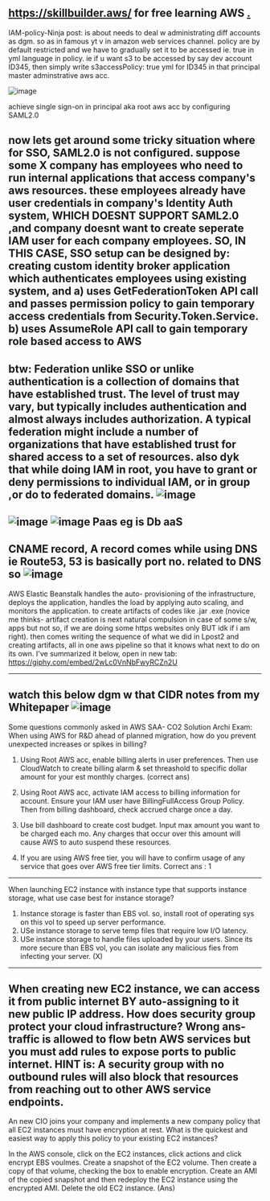 https://skillbuilder.aws/  for free learning AWS [.](https://gist.github.com/AWScommunity/33ab6119dcdeffa149f245f3257fd889#comments)
---
 IAM-policy-Ninja post: is about needs to deal w administrating diff accounts as dgm. so as in famous yt v in amazon web services channel. policy are by default restricted and we have to gradually set it to be accessed ie. true in yml language in policy. ie if u want s3 to be accessed by say dev account ID345, then simply write s3accessPolicy: true yml for ID345 in that principal master adminstrative aws acc. 

![image](https://user-images.githubusercontent.com/109033173/185585639-4411313d-50a4-449c-8b7b-6736bc8f62c9.png)

achieve single sign-on in principal aka root aws acc by configuring SAML2.0

now lets get around some tricky situation where for SSO, SAML2.0 is not configured. 
suppose some X company has employees who need to run internal applications that access company's aws resources. these employees already have user credentials in company's Identity Auth system, WHICH DOESNT SUPPORT SAML2.0 ,and company doesnt want to create seperate IAM user for each company employees. SO, IN THIS CASE, SSO setup can be designed by:
creating custom identity broker application which authenticates employees using existing system, and 
a) uses GetFederationToken API call and passes permission policy to gain temporary access credentials from Security.Token.Service.
b) uses AssumeRole API call to gain temporary role based access to AWS
--
btw: Federation unlike SSO or unlike authentication is a collection of domains that have established trust. The level of trust may vary, but typically includes authentication and almost always includes authorization. A typical federation might include a number of organizations that have established trust for shared access to a set of resources.
also dyk that while doing IAM in root, you have to grant or deny permissions to individual IAM, or in group ,or do to federated domains.
![image](https://user-images.githubusercontent.com/109033173/180044421-2a5284ba-5783-4e38-a19c-130fa906bf25.png)
---
![image](https://user-images.githubusercontent.com/109033173/183808397-daf854b3-6494-4951-8612-cb8df8cf1cac.png)
![image](https://user-images.githubusercontent.com/109033173/185548155-b630d80d-5424-4a56-acd9-85080b390e9b.png) Paas eg is Db aaS
---
CNAME record, A record comes while using DNS ie Route53, 53 is basically port no. related to DNS so
![image](https://user-images.githubusercontent.com/109033173/185548275-db84c85b-180b-4c68-b072-b81e1c76b0d4.png)
---
AWS Elastic Beanstalk handles the auto- provisioning of the infrastructure, deploys the application, handles the load by applying auto scaling, and monitors the application.                             to create artifacts of codes like .jar .exe (novice me thinks- artifact creation is next natural compulsion in case of some s/w, apps but not so, if we are doing some https websites only BUT idk if i am right). then comes writing the sequence of what we did in Lpost2 and creating artifacts, all in one aws pipeline so that it knows what next to do on its own. I've summarized it below, open in new tab: https://giphy.com/embed/2wLc0VnNbFwyRCZn2U

---
watch this below dgm w that CIDR notes from my Whitepaper
![image](https://user-images.githubusercontent.com/109033173/183240652-76f9f489-b36b-4b9c-952a-49189d5c789c.png)
---
Some questions commonly asked in AWS SAA- CO2 Solution Archi Exam:
When using AWS for R&D ahead of planned migration, how do you prevent unexpected increases or spikes in billing?
1.  Using Root AWS acc, enable billing alerts in user preferences. Then use CloudWatch to create billing alarm & set threashold to specific dollar amount for your est monthly charges.  (correct ans)

2.  Using Root AWS acc, activate IAM access to billing information for account. Ensure your IAM user have BillingFullAccess Group Policy. Then from billing dashboard, check accrued charge once a day.

3.  Use bill dashboard to create cost budget. Input max amount you want to be charged each mo. Any charges that occur over this amount will cause AWS to auto suspend these resources.

4.  If you are using AWS free tier, you will have to confirm usage of any service that goes over AWS free tier limits.
Correct ans : 1
---
When launching EC2 instance with instance type that supports instance storage, what use case best for instance storage?
1. Instance storage is faster than EBS vol. so, install root of operating sys on this vol to speed up server performance.
2. USe instance storage to serve temp files that require low I/O latency.
3. USe instance storage to handle files uploaded by your users. Since its more secure than EBS vol, you can isolate any malicious fies from infecting your server. (X)
 ---
 When creating new EC2 instance, we can access it from public internet BY auto-assigning to it new public IP address.
 How does security group protect your cloud infrastructure? Wrong ans- traffic is allowed to flow betn AWS services but you must add rules to expose ports to public internet. HINT is: A security group with no outbound rules will also block that resources from reaching out to other AWS service endpoints. 
 ------
An new CIO joins your company and implements a new company policy that all EC2 instances must have encryption at rest. What is the quickest and easiest way to apply this policy to your existing EC2 instances?

In the AWS console, click on the EC2 instances, click actions and click encrypt EBS voulmes.
Create a snapshot of the EC2 volume. Then create a copy of that volume, checking the box to enable encryption. Create an AMI of the copied snapshot and then redeploy the EC2 instance using the encrypted AMI. Delete the old EC2 instance. (Ans)
